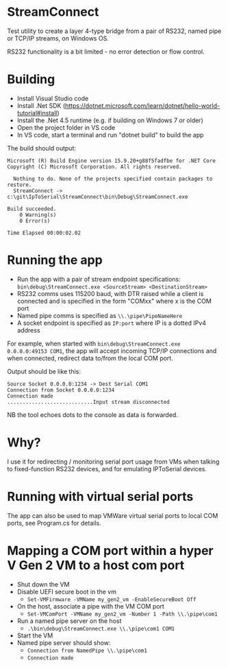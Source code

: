 # StreamConnect
Test utility to create a layer 4-type bridge from a pair of RS232, named pipe or TCP/IP streams, on Windows OS.

RS232 functionality is a bit limited - no error detection or flow control.

# Building

* Install Visual Studio code
* Install .Net SDK (https://dotnet.microsoft.com/learn/dotnet/hello-world-tutorial#install)
* Install the .Net 4.5 runtime (e.g. if building on Windows 7 or older)
* Open the project folder in VS code
* In VS code, start a terminal and run "dotnet build" to build the app

The build should output:

```PS c:\git\IpToSerial\StreamConnect\ip_to_serial_emulator\StreamConnect> dotnet build
Microsoft (R) Build Engine version 15.9.20+g88f5fadfbe for .NET Core
Copyright (C) Microsoft Corporation. All rights reserved.

  Nothing to do. None of the projects specified contain packages to restore.
  StreamConnect -> c:\git\IpToSerial\StreamConnect\bin\Debug\StreamConnect.exe

Build succeeded.
    0 Warning(s)
    0 Error(s)

Time Elapsed 00:00:02.02
```

# Running the app
 * Run the app with a pair of stream endpoint specifications: `bin\debug\StreamConnect.exe <SourceStream> <DestinationStream>`
 * RS232 comms uses 115200 baud, with DTR raised while a client is connected and is specified in the form "COMxx" where x is the COM port
 * Named pipe comms is specified as `\\.\pipe\PipeNameHere`
 * A socket endpoint is specified as `IP:port` where IP is a dotted IPv4 address

For example, when started with `bin\debug\StreamConnect.exe 0.0.0.0:49153 COM1`, the app will accept incoming TCP/IP connections and when connected, redirect data to/from the local COM port.

Output should be like this:
```PS C:\git\StreamConnect> .\bin\debug\StreamConnect.exe 0.0.0.0:1234 COM1
Source Socket 0.0.0.0:1234 -> Dest Serial COM1
Connection from Socket 0.0.0.0:1234
Connection made
............................Input stream disconnected
```

NB the tool echoes dots to the console as data is forwarded.

# Why?

I use it for redirecting / monitoring serial port usage from VMs when talking to fixed-function RS232 devices, and for emulating IPToSerial devices.
# Running with virtual serial ports

The app can also be used to map VMWare virtual serial ports to local COM ports, see Program.cs for details.

# Mapping a COM port within a hyper V Gen 2 VM to a host com port
 * Shut down the VM
 * Disable UEFI secure boot in the vm
   - `Set-VMFirmware -VMName my_gen2_vm -EnableSecureBoot Off`
 * On the host, associate a pipe with the VM COM port  
   - `Set-VMComPort -VMName my_gen2_vm -Number 1 -Path \\.\pipe\com1`
 * Run a named pipe server on the host
   - `.\bin\debug\StreamConnect.exe \\.\pipe\com1 COM1`
 * Start the VM
 * Named pipe server should show:
   - `Connection from NamedPipe \\.\pipe\com1`
   - `Connection made`

